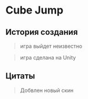 # Cube Jump
## История создания
> игра выйдет неизвестно 

> игра сделана на Unity
##

## Цитаты
> Добвлен новый скин


